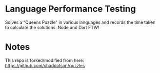 Language Performance Testing
=======

Solves a "Queens Puzzle" in various languages and records the time taken to calculate the solutions. Node and Dart FTW!

Notes
=======

This repo is forked/modified from here: https://github.com/chaddotson/puzzles

